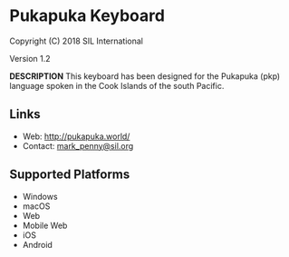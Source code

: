 Pukapuka Keyboard
=================

Copyright (C) 2018 SIL International

Version 1.2

__DESCRIPTION__
This keyboard has been designed for the Pukapuka (pkp) language spoken in the Cook Islands of the south Pacific.

Links
-----
 * Web: http://pukapuka.world/
 * Contact:  mark_penny@sil.org

Supported Platforms
-------------------
 * Windows
 * macOS
 * Web
 * Mobile Web
 * iOS
 * Android
 